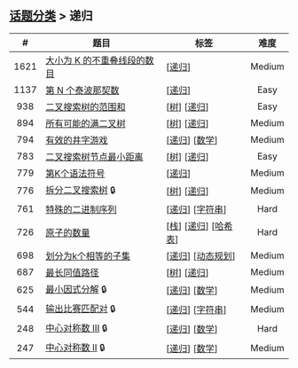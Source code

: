 <!--|This file generated by command(leetcode tag); DO NOT EDIT.            |-->
<!--+----------------------------------------------------------------------+-->
<!--|@author    openset <openset.wang@gmail.com>                           |-->
<!--|@link      https://github.com/openset                                 |-->
<!--|@home      https://github.com/openset/leetcode                        |-->
<!--+----------------------------------------------------------------------+-->

## [话题分类](../README.md) > 递归

| # | 题目 | 标签 | 难度 |
| :-: | - | - | :-: |
| 1621 | [大小为 K 的不重叠线段的数目](../../problems/number-of-sets-of-k-non-overlapping-line-segments) | [[递归](../recursion/README.md)]  | Medium |
| 1137 | [第 N 个泰波那契数](../../problems/n-th-tribonacci-number) | [[递归](../recursion/README.md)]  | Easy |
| 938 | [二叉搜索树的范围和](../../problems/range-sum-of-bst) | [[树](../tree/README.md)] [[递归](../recursion/README.md)]  | Easy |
| 894 | [所有可能的满二叉树](../../problems/all-possible-full-binary-trees) | [[树](../tree/README.md)] [[递归](../recursion/README.md)]  | Medium |
| 794 | [有效的井字游戏](../../problems/valid-tic-tac-toe-state) | [[递归](../recursion/README.md)] [[数学](../math/README.md)]  | Medium |
| 783 | [二叉搜索树节点最小距离](../../problems/minimum-distance-between-bst-nodes) | [[树](../tree/README.md)] [[递归](../recursion/README.md)]  | Easy |
| 779 | [第K个语法符号](../../problems/k-th-symbol-in-grammar) | [[递归](../recursion/README.md)]  | Medium |
| 776 | [拆分二叉搜索树](../../problems/split-bst) 🔒 | [[树](../tree/README.md)] [[递归](../recursion/README.md)]  | Medium |
| 761 | [特殊的二进制序列](../../problems/special-binary-string) | [[递归](../recursion/README.md)] [[字符串](../string/README.md)]  | Hard |
| 726 | [原子的数量](../../problems/number-of-atoms) | [[栈](../stack/README.md)] [[递归](../recursion/README.md)] [[哈希表](../hash-table/README.md)]  | Hard |
| 698 | [划分为k个相等的子集](../../problems/partition-to-k-equal-sum-subsets) | [[递归](../recursion/README.md)] [[动态规划](../dynamic-programming/README.md)]  | Medium |
| 687 | [最长同值路径](../../problems/longest-univalue-path) | [[树](../tree/README.md)] [[递归](../recursion/README.md)]  | Medium |
| 625 | [最小因式分解](../../problems/minimum-factorization) 🔒 | [[递归](../recursion/README.md)] [[数学](../math/README.md)]  | Medium |
| 544 | [输出比赛匹配对](../../problems/output-contest-matches) 🔒 | [[递归](../recursion/README.md)] [[字符串](../string/README.md)]  | Medium |
| 248 | [中心对称数 III](../../problems/strobogrammatic-number-iii) 🔒 | [[递归](../recursion/README.md)] [[数学](../math/README.md)]  | Hard |
| 247 | [中心对称数 II](../../problems/strobogrammatic-number-ii) 🔒 | [[递归](../recursion/README.md)] [[数学](../math/README.md)]  | Medium |
